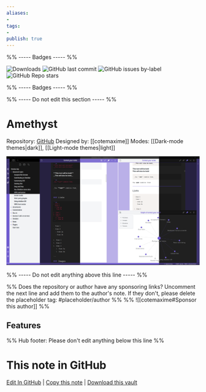 ```yaml
---
aliases:
- 
tags: 
- 
publish: true
---
```


%% ----- Badges ----- %%

![Downloads](https://img.shields.io/badge/downloads-2232-573E7A?style=for-the-badge&logo=)
![GitHub last commit](https://img.shields.io/github/last-commit/cotemaxime/obsidian-amethyst?color=573E7A&label=last%20update&logo=github&style=for-the-badge)
![GitHub issues by-label](https://img.shields.io/github/issues/cotemaxime/obsidian-amethyst/help%20wanted?color=573E7A&logo=github&style=for-the-badge) 
![GitHub Repo stars](https://img.shields.io/github/stars/cotemaxime/obsidian-amethyst?color=573E7A&logo=github&style=for-the-badge)

%% ----- Badges ----- %%

%% ----- Do not edit this section ----- %%

# Amethyst

Repository: [GitHub](https://github.com/cotemaxime/obsidian-amethyst)
Designed by: [[cotemaxime]]
Modes: [[Dark-mode themes|dark]], [[Light-mode themes|light]]



![screenshot](https://github.com/cotemaxime/obsidian-amethyst/raw/master/screenshot.png)

%% ----- Do not edit anything above this line ----- %% 

%% Does the repository or author have any sponsoring links? Uncomment the next line and add them to the author's note. If they don't, please delete the placeholder tag: #placeholder/author %%
%% ![[cotemaxime#Sponsor this author]] %%


## Features



%% Hub footer: Please don't edit anything below this line %%

# This note in GitHub

<span class="git-footer">[Edit In GitHub](https://github.dev/obsidian-community/obsidian-hub/blob/main/02%20-%20Community%20Expansions/02.05%20All%20Community%20Expansions/Themes/Amethyst.md "git-hub-edit-note") | [Copy this note](https://raw.githubusercontent.com/obsidian-community/obsidian-hub/main/02%20-%20Community%20Expansions/02.05%20All%20Community%20Expansions/Themes/Amethyst.md "git-hub-copy-note") | [Download this vault](https://github.com/obsidian-community/obsidian-hub/archive/refs/heads/main.zip "git-hub-download-vault") </span>
